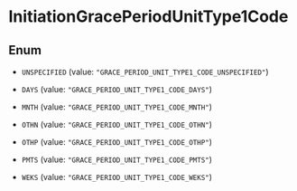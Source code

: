

# InitiationGracePeriodUnitType1Code

## Enum


* `UNSPECIFIED` (value: `"GRACE_PERIOD_UNIT_TYPE1_CODE_UNSPECIFIED"`)

* `DAYS` (value: `"GRACE_PERIOD_UNIT_TYPE1_CODE_DAYS"`)

* `MNTH` (value: `"GRACE_PERIOD_UNIT_TYPE1_CODE_MNTH"`)

* `OTHN` (value: `"GRACE_PERIOD_UNIT_TYPE1_CODE_OTHN"`)

* `OTHP` (value: `"GRACE_PERIOD_UNIT_TYPE1_CODE_OTHP"`)

* `PMTS` (value: `"GRACE_PERIOD_UNIT_TYPE1_CODE_PMTS"`)

* `WEKS` (value: `"GRACE_PERIOD_UNIT_TYPE1_CODE_WEKS"`)



